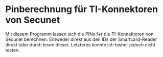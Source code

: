 # Pinberechnung für TI-Konnektoren von Secunet
Mit diesem Programm lassen sich die PINs f+r die TI-Konnektoren von Secunet berechnen.
Entweder direkt aus den IDs der Smartcard-Reader direkt oder durch lesen dieser.
Letzteres konnte ich bisher jedoch nicht testen.
